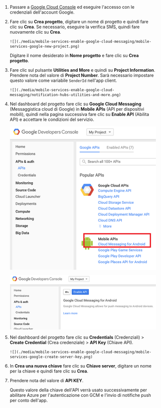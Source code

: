 
1. Passare a [Google Cloud Console](https://console.developers.google.com/project) ed eseguire l'accesso con le credenziali dell'account Google. 
2. Fare clic su **Crea progetto**, digitare un nome di progetto e quindi fare clic su **Crea**. Se necessario, eseguire la verifica SMS, quindi fare nuovamente clic su **Crea**.
   
       ![](./media/mobile-services-enable-google-cloud-messaging/mobile-services-google-new-project.png)
   
     Digitare il nome desiderato in **Nome progetto** e fare clic su **Crea progetto**.
3. Fare clic sul pulsante **Utilities and More** e quindi su **Project Information**. Prendere nota del valore di **Project Number**. Sarà necessario impostare questo valore come variabile `SenderId` nell'app client.
   
       ![](./media/mobile-services-enable-google-cloud-messaging/notification-hubs-utilities-and-more.png)
4. Nel dashboard del progetto fare clic su **Google Cloud Messaging** (Messaggistica cloud di Google) in **Mobile APIs** (API per dispositivi mobili), quindi nella pagina successiva fare clic su **Enable API** (Abilita API) e accettare le condizioni del servizio.
   
    ![Abilitare GCM](./media/mobile-services-enable-google-cloud-messaging/enable-GCM.png)
   
    ![Abilitare GCM](./media/mobile-services-enable-google-cloud-messaging/enable-gcm-2.png)
5. Nel dashboard del progetto fare clic su **Credentials** (Credenziali) > **Create Credential** (Crea credenziale) > **API Key** (Chiave API).
   
       ![](./media/mobile-services-enable-google-cloud-messaging/mobile-services-google-create-server-key.png)
6. In **Crea una nuova chiave** fare clic su **Chiave server**, digitare un nome per la chiave e quindi fare clic su **Crea**.
7. Prendere nota del valore di **API KEY**.
   
    Questo valore della chiave dell'API verrà usato successivamente per abilitare Azure per l'autenticazione con GCM e l'invio di notifiche push per conto dell'app.

<!---HONumber=AcomDC_0608_2016-->